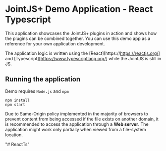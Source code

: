 # JointJS+ Demo Application - React Typescript

This application showcases the JointJS+ plugins in action and shows how the plugins
can be combined together. You can use this demo app as a reference for your own application
development.

The application logic is written using the [React][https://https://reactjs.org/] and [Typescript][https://www.typescriptlang.org/] while the JointJS is still in JS.

## Running the application

Demo requires `Node.js` and `npm`

```
npm install
npm start
```

Due to Same-Origin policy implemented in the majority of browsers to prevent content from being accessed if the file exists on another domain, it is recommended to access the application through a **Web server**. The application might work only partially when viewed from a file-system location.

"# ReactTs" 
